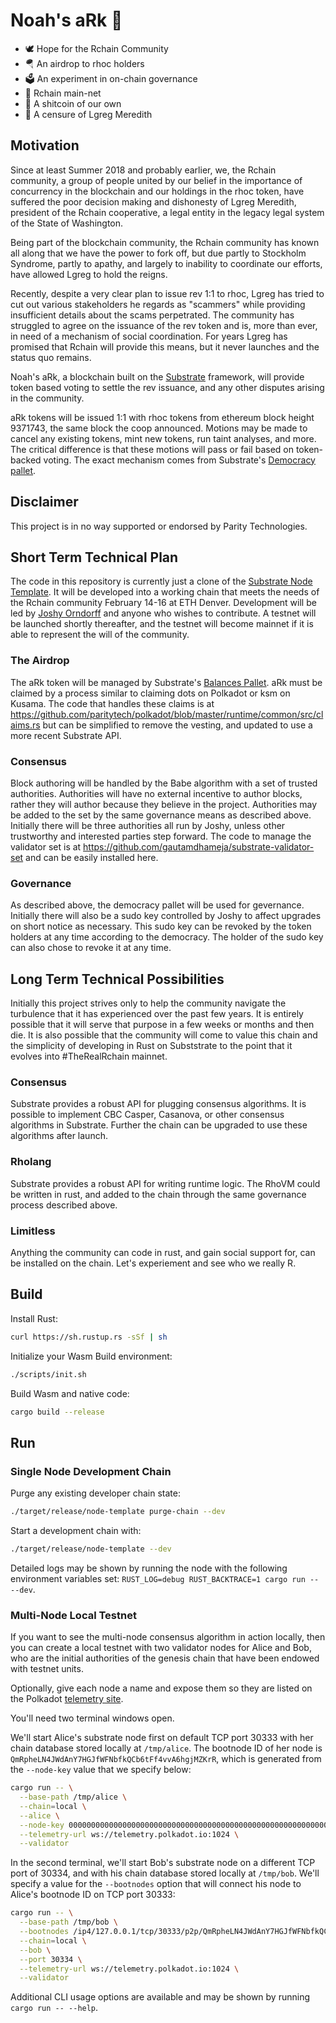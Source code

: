 # Noah's aRk 🚢

* 🕊️ Hope for the Rchain Community
* 🪂 An airdrop to rhoc holders
* 🗳️ An experiment in on-chain governance
* 🔗 Rchain main-net
* 💩 A shitcoin of our own
* 👊 A censure of Lgreg Meredith

## Motivation

Since at least Summer 2018 and probably earlier, we, the Rchain community, a group of people united by our belief in the importance of concurrency in the blockchain and our holdings in the rhoc token, have suffered the poor decision making and dishonesty of Lgreg Meredith, president of the Rchain cooperative, a legal entity in the legacy legal system of the State of Washington.

Being part of the blockchain community, the Rchain community has known all along that we have the power to fork off, but due partly to Stockholm Syndrome, partly to apathy, and largely to inability to coordinate our efforts, have allowed Lgreg to hold the reigns.

Recently, despite a very clear plan to issue rev 1:1 to rhoc, Lgreg has tried to cut out various stakeholders he regards as "scammers" while providing insufficient details about the scams perpetrated. The community has struggled to agree on the issuance of the rev token and is, more than ever, in need of a mechanism of social coordination. For years Lgreg has promised that Rchain will provide this means, but it never launches and the status quo remains.

Noah's aRk, a blockchain built on the [Substrate](https://substrate.dev) framework, will provide token based voting to settle the rev issuance, and any other disputes arising in the community.

aRk tokens will be issued 1:1 with rhoc tokens from ethereum block height 9371743, the same block the coop announced. Motions may be made to cancel any existing tokens, mint new tokens, run taint analyses, and more. The critical difference is that these motions will pass or fail based on token-backed voting. The exact mechanism comes from Substrate's [Democracy pallet](https://substrate.dev/rustdocs/master/pallet_democracy/index.html).

## Disclaimer

This project is in no way supported or endorsed by Parity Technologies.

## Short Term Technical Plan

The code in this repository is currently just a clone of the [Substrate Node Template](https://github.com/substrate-developer-hub/substrate-node-template). It will be developed into a working chain that meets the needs of the Rchain community February 14-16 at ETH Denver. Development will be led by [Joshy Orndorff](https://github.com/joshorndorff/) and anyone who wishes to contribute. A testnet will be launched shortly thereafter, and the testnet will become mainnet if it is able to represent the will of the community.

### The Airdrop

The aRk token will be managed by Substrate's [Balances Pallet](https://substrate.dev/rustdocs/master/pallet_balances/index.html). aRk must be claimed by a process similar to claiming dots on Polkadot or ksm on Kusama. The code that handles these claims is at https://github.com/paritytech/polkadot/blob/master/runtime/common/src/claims.rs but can be simplified to remove the vesting, and updated to use a more recent Substrate API.

### Consensus

Block authoring will be handled by the Babe algorithm with a set of trusted authorities. Authorities will have no external incentive to author blocks, rather they will author because they believe in the project. Authorities may be added to the set by the same governance means as described above. Initially there will be three authorities all run by Joshy, unless other trustworthy and interested parties step forward. The code to manage the validator set is at https://github.com/gautamdhameja/substrate-validator-set and can be easily installed here.

### Governance

As described above, the democracy pallet will be used for gevernance. Initially there will also be a sudo key controlled by Joshy to affect upgrades on short notice as necessary. This sudo key can be revoked by the token holders at any time according to the democracy. The holder of the sudo key can also chose to revoke it at any time.

## Long Term Technical Possibilities

Initially this project strives only to help the community navigate the turbulence that it has experienced over the past few years. It is entirely possible that it will serve that purpose in a few weeks or months and then die. It is also possible that the community will come to value this chain and the simplicity of developing in Rust on Subststrate to the point that it evolves into #TheRealRchain mainnet.

### Consensus

Substrate provides a robust API for plugging consensus algorithms. It is possible to implement CBC Casper, Casanova, or other consensus algorithms in Substrate. Further the chain can be upgraded to use these algorithms after launch.

### Rholang

Substrate provides a robust API for writing runtime logic. The RhoVM could be written in rust, and added to the chain through the same governance process described above.

### Limitless

Anything the community can code in rust, and gain social support for, can be installed on the chain. Let's experiement and see who we really R.







## Build

Install Rust:

```bash
curl https://sh.rustup.rs -sSf | sh
```

Initialize your Wasm Build environment:

```bash
./scripts/init.sh
```

Build Wasm and native code:

```bash
cargo build --release
```

## Run

### Single Node Development Chain

Purge any existing developer chain state:

```bash
./target/release/node-template purge-chain --dev
```

Start a development chain with:

```bash
./target/release/node-template --dev
```

Detailed logs may be shown by running the node with the following environment variables set: `RUST_LOG=debug RUST_BACKTRACE=1 cargo run -- --dev`.

### Multi-Node Local Testnet

If you want to see the multi-node consensus algorithm in action locally, then you can create a local testnet with two validator nodes for Alice and Bob, who are the initial authorities of the genesis chain that have been endowed with testnet units.

Optionally, give each node a name and expose them so they are listed on the Polkadot [telemetry site](https://telemetry.polkadot.io/#/Local%20Testnet).

You'll need two terminal windows open.

We'll start Alice's substrate node first on default TCP port 30333 with her chain database stored locally at `/tmp/alice`. The bootnode ID of her node is `QmRpheLN4JWdAnY7HGJfWFNbfkQCb6tFf4vvA6hgjMZKrR`, which is generated from the `--node-key` value that we specify below:

```bash
cargo run -- \
  --base-path /tmp/alice \
  --chain=local \
  --alice \
  --node-key 0000000000000000000000000000000000000000000000000000000000000001 \
  --telemetry-url ws://telemetry.polkadot.io:1024 \
  --validator
```

In the second terminal, we'll start Bob's substrate node on a different TCP port of 30334, and with his chain database stored locally at `/tmp/bob`. We'll specify a value for the `--bootnodes` option that will connect his node to Alice's bootnode ID on TCP port 30333:

```bash
cargo run -- \
  --base-path /tmp/bob \
  --bootnodes /ip4/127.0.0.1/tcp/30333/p2p/QmRpheLN4JWdAnY7HGJfWFNbfkQCb6tFf4vvA6hgjMZKrR \
  --chain=local \
  --bob \
  --port 30334 \
  --telemetry-url ws://telemetry.polkadot.io:1024 \
  --validator
```

Additional CLI usage options are available and may be shown by running `cargo run -- --help`.
